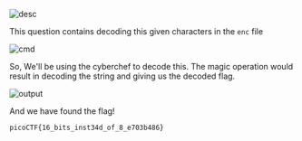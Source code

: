 ![desc](gg/picoCTF/Reverse%20Engineering/Transformation/files/desc.png)

This question contains decoding this given characters in the ```enc``` file

![cmd](files/cmd.png)

So, We'll be using the cyberchef to decode this. The magic operation would result in decoding the string and giving us the decoded flag.


![output](files/output.png)

And we have found the flag!
```
picoCTF{16_bits_inst34d_of_8_e703b486}
```